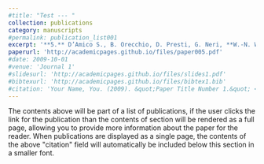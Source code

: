 ```yaml
---
#title: "Test --- "
collection: publications
category: manuscripts
#permalink: publication_list001
excerpt: '**5.** D’Amico S., B. Orecchio, D. Presti, G. Neri, **W.-N. Wu**, I. Sandu, L. Zhu, and R. B. Hermann (2013), Source parameters of small and moderate earthquakes in the area of the 2009 L’Aquila earthquake sequences (central Italy), ***Physics and Chemistry of the Earth***, 63, 77-91, doi:10.1016/j.pce.2013.02.005.'
paperurl: 'http://academicpages.github.io/files/paper005.pdf'
#date: 2009-10-01
#venue: 'Journal 1'
#slidesurl: 'http://academicpages.github.io/files/slides1.pdf'
#bibtexurl: 'http://academicpages.github.io/files/bibtex1.bib'
#citation: 'Your Name, You. (2009). &quot;Paper Title Number 1.&quot; <i>Journal 1</i>. 1(1).'
---
```

The contents above will be part of a list of publications, if the user clicks the link for the publication than the contents of section will be rendered as a full page, allowing you to provide more information about the paper for the reader. When publications are displayed as a single page, the contents of the above "citation" field will automatically be included below this section in a smaller font.
